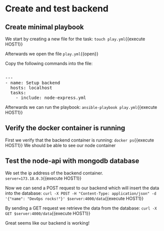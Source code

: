 # Create and test backend

## Create minimal playbook 

We start by creating a new file for the task:
`touch play.yml`{{execute HOST1}}

Afterwards we open the file
`play.yml`{{open}}

Copy the following commands into the file:
<pre class="file" data-target="clipboard">

---
- name: Setup backend
  hosts: localhost
  tasks:
    - include: node-express.yml
</pre>

Afterwards we can run the playbook: 
`ansible-playbook play.yml`{{execute HOST1}}

## Verify the docker container is running

First we verify that the backend container is running:
`docker ps`{{execute HOST1}}
We should be able to see our node container

## Test the node-api with mongodb database

We set the ip address of the backend container. 
`server=173.18.0.3`{{execute HOST1}}

Now we can send a POST request to our backend which will insert the data into the database:
`curl -X POST -H "Content-Type: application/json" -d '{"name": "DevOps rocks!"}' $server:4000/data`{{execute HOST1}}

By sending a GET request we retrieve the data from the database:
`curl -X GET $server:4000/data`{{execute HOST1}}

Great seems like our backend is working!